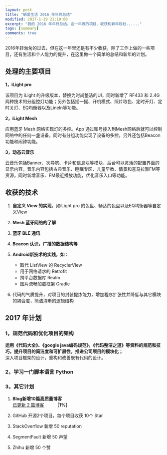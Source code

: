 ```yaml
---
layout: post
title: "蜗爱生活 2016 年年终总结"
modified: 2017-1-19 21:10:00
excerpt: "我的 2016 年年终总结，这一年做的项目、收获和新年规划......"
tags: [summary]
comments: true
---
```


2016年转匆匆的过去，但在这一年里还是有不少收获，除了工作上做的一些项目，还有生活和个人能力的提升，在这里做一个简单的总结和新年的计划。     

## 处理的主要项目

**1，iLight pro**

该项目为 iLight 的升级版本，替换为时尚整洁的UI，同时新增了 RF433 和 2.4G 两种技术的分组控灯功能；另外包括摇一摇、开机模式、照片取色、定时开灯、定时关灯、EQ均衡器以及LineIn等功能。   


**2，iLight Mesh**

应用蓝牙 Mesh 网络实现灯的多控。App 通过账号接入到Mesh网络后就可以控制网络中的任何一盏设备，同时有分组功能实现了设备的多控。另外还包括Beacon功能和闹钟功能。      


**3，动态云音乐** 

云音乐包括Banner、次导航、卡片和信息块等模块，后台可以灵活的配置界面的显示内容。音乐内容包括古典音乐、睡眠专区、儿童早教、情景和喜马拉雅FM等资源，同时新增音乐、FM最近播放功能，优化音乐入口等功能。      


## 收获的技术

1. **自定义 View 的实现**，如iLight pro 的色盘、畅达的色盘以及EQ均衡器等自定义View     

2. **Mesh 蓝牙网络的了解**   

3. **蓝牙 BLE 通讯**

4. **Beacon 认识，广播的数据结构等**

5. **Android新技术的实践，如：**      

	- 取代 ListView 的 RecyclerView
	- 用于网络请求的 Retrofit
	- 跨平台数据库 Realm
	- 图片流畅加载框架 Gradle      
 

6. 代码的气质提升，对项目的封装提炼能力，增加程序扩张性并降低与其它模块的耦合度，简洁清晰的逻辑结构



## 2017 年计划

### 1，规范代码和优化项目的架构

**运用《代码大全》、《google java编码规范》，《代码整洁之道》等资料的规范和技巧，提升项目的简洁度和可扩展性，推进公司项目的模块化；**   
深入项目框架的设计，重构和改善既有代码的设计。   

### 2，学习一门脚本语言 Python    

### 3，其它计划  

1. **Blog新增10篇高质量博客**    
	[已更新 2 篇博客](http://blog.csdn.net/u010134293)　　　**［1%］**

2. GitHub 开源2个项目，每个项目收获 10个 Star   

3. StackOverflow 新增 50 reputation

4. SegmentFault 新增 50 声望

5. Zhihu 新增 50 个赞
